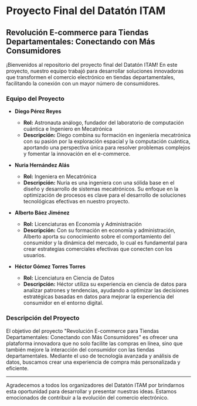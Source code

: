 # Proyecto Final del Datatón ITAM

## **Revolución E-commerce para Tiendas Departamentales: Conectando con Más Consumidores**

¡Bienvenidos al repositorio del proyecto final del Datatón ITAM! En este proyecto, nuestro equipo trabajó para desarrollar soluciones innovadoras que transformen el comercio electrónico en tiendas departamentales, facilitando la conexión con un mayor número de consumidores.

### **Equipo del Proyecto**

- **Diego Pérez Reyes**
  - **Rol:** Astronauta análogo, fundador del laboratorio de computación cuántica e Ingeniero en Mecatrónica
  - **Descripción:** Diego combina su formación en ingeniería mecatrónica con su pasión por la exploración espacial y la computación cuántica, aportando una perspectiva única para resolver problemas complejos y fomentar la innovación en el e-commerce.

- **Nuria Hernández Alás**
  - **Rol:** Ingeniera en Mecatrónica
  - **Descripción:** Nuria es una ingeniera con una sólida base en el diseño y desarrollo de sistemas mecatrónicos. Su enfoque en la optimización de procesos es clave para el desarrollo de soluciones tecnológicas efectivas en nuestro proyecto.

- **Alberto Báez Jiménez**
  - **Rol:** Licenciaturas en Economía y Administración
  - **Descripción:** Con su formación en economía y administración, Alberto aporta su conocimiento sobre el comportamiento del consumidor y la dinámica del mercado, lo cual es fundamental para crear estrategias comerciales efectivas que conecten con los usuarios.

- **Héctor Gómez Torres Torres**
  - **Rol:** Licenciatura en Ciencia de Datos
  - **Descripción:** Héctor utiliza su experiencia en ciencia de datos para analizar patrones y tendencias, ayudando a optimizar las decisiones estratégicas basadas en datos para mejorar la experiencia del consumidor en el entorno digital.

### **Descripción del Proyecto**

El objetivo del proyecto "Revolución E-commerce para Tiendas Departamentales: Conectando con Más Consumidores" es ofrecer una plataforma innovadora que no solo facilite las compras en línea, sino que también mejore la interacción del consumidor con las tiendas departamentales. Mediante el uso de tecnología avanzada y análisis de datos, buscamos crear una experiencia de compra más personalizada y eficiente.

---

Agradecemos a todos los organizadores del Datatón ITAM por brindarnos esta oportunidad para desarrollar y presentar nuestras ideas. Estamos emocionados de contribuir a la evolución del comercio electrónico.
